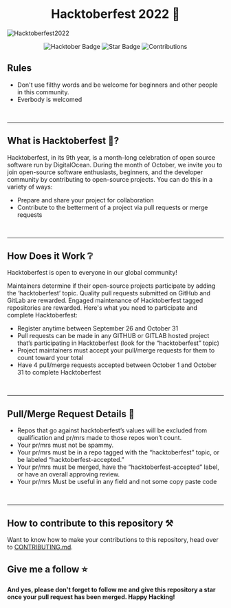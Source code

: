 <h1 align="center"> Hacktoberfest 2022 🤖 </h1>

![Hacktoberfest2022](https://images.prismic.io/www-static/1cd0d641-4e0e-4ba3-8386-3125627394fa_Email+Banners-Dark.png?auto=compress,format)

 



<div align="center">
  
 <img src="https://img.shields.io/badge/hacktoberfest-2022-blueviolet?color=7542f5" alt="Hacktober Badge"/>
 <img src="https://img.shields.io/static/v1?label=%F0%9F%8C%9F&message=If%20Useful&style=style=flat&color=7542f5" alt="Star Badge"/>
 <img src="https://img.shields.io/badge/Contributions-welcome-violet.svg?style=flat&color=7542f5&logo=git" alt="Contributions" /></a>

</div>


## Rules

- Don't use filthy words and be welcome for beginners and other people in this community.
- Everbody is welcomed


 <br/>
 <hr>
 
## What is Hacktoberfest 🤖?
Hacktoberfest, in its 9th year, is a month-long celebration of open source software run by DigitalOcean. During the month of October, we invite you to join open-source software enthusiasts, beginners, and the developer community by contributing to open-source projects. You can do this in a variety of ways:

- Prepare and share your project for collaboration
- Contribute to the betterment of a project via pull requests or merge requests 

 <br/>
 <hr> 
 

 
## How Does it Work ❔

Hacktoberfest is open to everyone in our global community!

Maintainers determine if their open-source projects participate by adding the ‘hacktoberfest’ topic.
Quality pull requests submitted on GitHub and GitLab are rewarded.
Engaged maintenance of Hacktoberfest tagged repositories are rewarded.
Here's what you need to participate and complete Hacktoberfest:
 - Register anytime between September 26 and October 31
 - Pull requests can be made in any GITHUB or GITLAB hosted project that’s participating in Hacktoberfest (look for the “hacktoberfest” topic)
 - Project maintainers must accept your pull/merge requests for them to count toward your total
 - Have 4 pull/merge requests accepted between October 1 and October 31 to complete Hacktoberfest
 
 <br/>
 <hr>
 
## Pull/Merge Request Details 📄
 
 - Repos that go against hacktoberfest’s values will be excluded from qualification and pr/mrs made to those repos won’t count.
 - Your pr/mrs must not be spammy.
 - Your pr/mrs must be in a repo tagged with the “hacktoberfest” topic, or be labeled “hacktoberfest-accepted.” 
 - Your pr/mrs must be merged, have the “hacktoberfest-accepted” label, or have an overall approving review.
 - Your pr/mrs Must be useful in any field and not some copy paste code
 
 <br/>
 <hr>
 
## How to contribute to this repository ⚒️
Want to know how to make your contributions to this repository, head over to [CONTRIBUTING.md](https://github.com/SyedZawwarAhmed/Hacktoberfest-2022/blob/main/CONTRIBUTING.md).
## Give me a follow ⭐
**And yes, please don't forget to follow me and give this repository a star once your pull request has been merged. Happy Hacking!**
